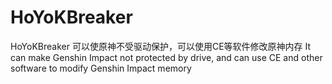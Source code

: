 # HoYoKBreaker
HoYoKBreaker
可以使原神不受驱动保护，可以使用CE等软件修改原神内存 
It can make Genshin Impact not protected by drive, and can use CE and other software to modify Genshin Impact memory
